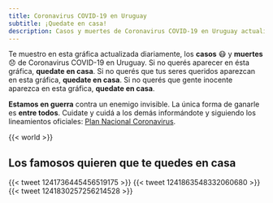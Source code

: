 ```yaml
---
title: Coronavirus COVID-19 en Uruguay
subtitle: ¡Quedate en casa!
description: Casos y muertes de Coronavirus COVID-19 en Uruguay actualizado diariamente. Si no querés aparecer en este sitio, quedate en casa.
---
```


Te muestro en esta gráfica actualizada diariamente, los **casos** 😷 y **muertes** 😞 de Coronavirus COVID-19 en Uruguay. Si no querés aparecer en ésta gráfica, **quedate en casa**. Si no querés que tus seres queridos aparezcan en esta gráfica, **quedate en casa**. Si no querés que gente inocente aparezca en esta gráfica, **quedate en casa**.

**Estamos en guerra** contra un enemigo invisible. La única forma de ganarle es **entre todos**. Cuidate y cuidá a los demás informándote y siguiendo los lineamientos oficiales: [Plan Nacional Coronavirus][MSP_coronavirus].

{{< world >}}

## Los famosos quieren que te quedes en casa

{{< tweet 1241736445456519175 >}}
{{< tweet 1241863548332060680 >}}
{{< tweet 1241830257256214528 >}}

[MSP_coronavirus]: https://www.gub.uy/ministerio-salud-publica/coronavirus
[coronaviruswikipedia]: https://es.wikipedia.org/wiki/Pandemia_de_enfermedad_por_coronavirus_de_2020_en_Uruguay
